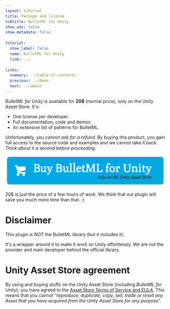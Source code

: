 ```yaml
---
layout: tutorial
title: Package and license
subtitle: BulletML for Unity
show_ads: false
show_metadata: false

tutorial:
  show_label: false
  name: BulletML for Unity
  link: ../

links:
  summary: ../table-of-contents
  previous: ../demo
  next: ../about
---
```


_BulletML for Unity_ is available for **20$** (normal price), only on the Unity Asset Store. It's:

* One license per developer.
* Full documentation, code and demos.
* An extensive list of patterns for BulletML.

Unfortunately, _you cannot ask for a refund_. By buying this product, you gain full access to the source code and examples and we cannot take it back. _Think about it a second before proceeding._

<a href="#todo">
  <img
    src="../-img/buy.png"
    class="intent-button"
    alt="Buy BulletML for Unity"
    title="Buy BulletML for Unity"
  />
</a>

20$ is just the price of a few hours of work. We think that our plugin will save you much more time than that. ;)

# Disclaimer

This plugin is NOT the BulletML library (but it includes it).

It's a wrapper around it to make it work on Unity effortlessly. We are not the provider and main developer behind the official library.

# Unity Asset Store agreement

By using and buying stuffs on the Unity Asset Store (including _BulletML for Unity_), you have agreed to the [Asset Store Terms of Service and EULA](http://unity3d.com/company/legal/as_terms). This means that you cannot _"reproduce, duplicate, copy, sell, trade or resell any Asset that you have acquired from the Unity Asset Store for any purpose"_.
